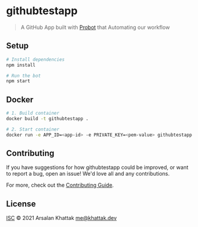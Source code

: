 # githubtestapp

> A GitHub App built with [Probot](https://github.com/probot/probot) that Automating our workflow

## Setup

```sh
# Install dependencies
npm install

# Run the bot
npm start
```

## Docker

```sh
# 1. Build container
docker build -t githubtestapp .

# 2. Start container
docker run -e APP_ID=<app-id> -e PRIVATE_KEY=<pem-value> githubtestapp
```

## Contributing

If you have suggestions for how githubtestapp could be improved, or want to report a bug, open an issue! We'd love all and any contributions.

For more, check out the [Contributing Guide](CONTRIBUTING.md).

## License

[ISC](LICENSE) © 2021 Arsalan Khattak <me@khattak.dev>
